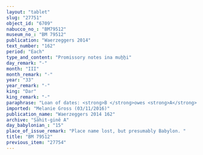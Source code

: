 ```yaml
---
layout: "tablet"
slug: "27751"
object_id: "6709"
nabucco_no_: "BM79512"
museum_no_: "BM 79512"
publication: "Waerzeggers 2014"
text_number: "162"
period: "Each"
type_and_content: "Promissory notes ina muẖẖi"
day_remark: "-"
month: "III"
month_remark: "-"
year: "33"
year_remark: "-"
king: "Dar"
king_remark: "-"
paraphrase: "Loan of dates: <strong>B </strong>owes <strong>A</strong> 22 kor (3,960 l) of dates. He will give 4;2.3 kor (810 l) of the indebted dates in Ta&scaron;rīt. The remainder he will pay in Arahsamna (VIII). <strong><sup>f</sup></strong><strong>C</strong> guarantees (<em>pūtu na&scaron;&ucirc;</em>) for the payment of the dates. Seal impressions (<em>kunukku</em>) of the judges Nab&ucirc;-balassu-iqbi and the Huziri. The contract is drawn up in the presence of (<em>ina mahar</em>) 4 witnesses (including the two judges) and the scribe.<br /> &nbsp;<br /> <strong>A</strong> = Marduk-muballissu/Mu&scaron;ēzib-Marduk//Imbu-īnāya; <strong>B</strong> = Bēl-bullissu/Marduk-rēmanni//Ṣāhit-gin&ecirc;; <strong><sup>f</sup></strong><strong>C</strong> = <sup>f</sup>Inbāya/Lūṣi-ana-nūri//&Scaron;ang&ucirc;-I&scaron;tar-Bābili; Scribe = Bēl-ittannu/Rēmūt-Bēl//Naggāru<br /> &nbsp;<br /> &nbsp;"
imported: "Melanie Gross (03/11/2016)"
publication_name: "Waerzeggers 2014 162"
archive: "Ṣāhit-ginê A"
day_babylonian_: "15"
place_of_issue_remark: "Place name lost, but presumably Babylon. "
title: "BM 79512"
previous_item: "27754"
---
```


